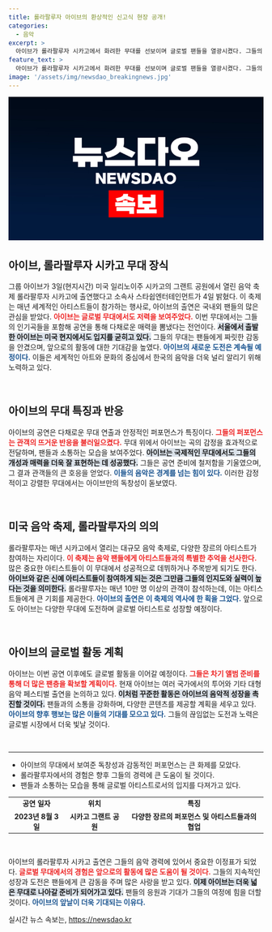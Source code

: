 ```yaml
---
title: 롤라팔루자 아이브의 환상적인 신고식 현장 공개!
categories:
  - 음악
excerpt: >
  아이브가 롤라팔루자 시카고에서 화려한 무대를 선보이며 글로벌 팬들을 열광시켰다. 그들의 unforgettable performance가 축제를 더욱 빛냈다!
feature_text: >
  아이브가 롤라팔루자 시카고에서 화려한 무대를 선보이며 글로벌 팬들을 열광시켰다. 그들의 unforgettable performance가 축제를 더욱 빛냈다!
image: '/assets/img/newsdao_breakingnews.jpg'
---
```


<p><img src="/assets/img/newsdao_breakingnews.jpg" alt="ranknews 속보" /></p>

<h2 data-ke-size="size26">아이브, 롤라팔루자 시카고 무대 장식</h2>

<p data-ke-size="size16">그룹 아이브가 3일(현지시간) 미국 일리노이주 시카고의 그랜트 공원에서 열린 음악 축제 롤라팔루자 시카고에 출연했다고 소속사 스타쉽엔터테인먼트가 4일 밝혔다. 이 축제는 매년 세계적인 아티스트들이 참가하는 행사로, 아이브의 출연은 국내외 팬들의 많은 관심을 받았다. <b><span style="color: #ee2323;">아이브는 글로벌 무대에서도 저력을 보여주었다.</span></b> 이번 무대에서는 그들의 인기곡들을 포함해 공연을 통해 다채로운 매력을 뽐냈다는 전언이다. <b><span style="background-color: #21538527;">서울에서 출발한 아이브는 미국 현지에서도 입지를 굳히고 있다.</span></b> 그들의 무대는 팬들에게 짜릿한 감동을 안겼으며, 앞으로의 활동에 대한 기대감을 높였다. <b><span style="color: #1a5490;">아이브의 새로운 도전은 계속될 예정이다.</span></b> 이들은 세계적인 아트와 문화의 중심에서 한국의 음악을 더욱 널리 알리기 위해 노력하고 있다.</p>

<p data-ke-size="size16">&nbsp;</p>

<h2 data-ke-size="size26">아이브의 무대 특징과 반응</h2>

<p data-ke-size="size16">아이브의 공연은 다채로운 무대 연출과 안정적인 퍼포먼스가 특징이다. <b><span style="color: #ee2323;">그들의 퍼포먼스는 관객의 뜨거운 반응을 불러일으켰다.</span></b> 무대 위에서 아이브는 곡의 감정을 효과적으로 전달하며, 팬들과 소통하는 모습을 보여주었다. <b><span style="background-color: #21538527;">아이브는 국제적인 무대에서도 그들의 개성과 매력을 더욱 잘 표현하는 데 성공했다.</span></b> 그들은 공연 준비에 철저함을 기울였으며, 그 결과 관객들의 큰 호응을 얻었다. <b><span style="color: #1a5490;">이들의 음악은 경계를 넘는 힘이 있다.</span></b> 이러한 감정적이고 강렬한 무대에서는 아이브만의 독창성이 돋보였다.</p>

<p data-ke-size="size16">&nbsp;</p>

<h2 data-ke-size="size26">미국 음악 축제, 롤라팔루자의 의의</h2>

<p data-ke-size="size16">롤라팔루자는 매년 시카고에서 열리는 대규모 음악 축제로, 다양한 장르의 아티스트가 참여하는 자리이다. <b><span style="color: #ee2323;">이 축제는 음악 팬들에게 아티스트들과의 특별한 추억을 선사한다.</span></b> 많은 중요한 아티스트들이 이 무대에서 성공적으로 데뷔하거나 주목받게 되기도 한다. <b><span style="background-color: #21538527;">아이브와 같은 신예 아티스트들이 참여하게 되는 것은 그만큼 그들의 인지도와 실력이 높다는 것을 의미한다.</span></b> 롤라팔루자는 매년 10만 명 이상의 관객이 참석하는데, 이는 아티스트들에게 큰 기회를 제공한다. <b><span style="color: #1a5490;">아이브의 출연은 이 축제의 역사에 한 획을 그었다.</span></b> 앞으로도 아이브는 다양한 무대에 도전하며 글로벌 아티스트로 성장할 예정이다.</p>

<p data-ke-size="size16">&nbsp;</p>

<h2 data-ke-size="size26">아이브의 글로벌 활동 계획</h2>

<p data-ke-size="size16">아이브는 이번 공연 이후에도 글로벌 활동을 이어갈 예정이다. <b><span style="color: #ee2323;">그들은 차기 앨범 준비를 통해 더 많은 팬층을 확보할 계획이다.</span></b> 현재 아이브는 여러 국가에서의 투어와 기타 대형 음악 페스티벌 출연을 논의하고 있다. <b><span style="background-color: #21538527;">이처럼 꾸준한 활동은 아이브의 음악적 성장을 촉진할 것이다.</span></b> 팬들과의 소통을 강화하며, 다양한 콘텐츠를 제공할 계획을 세우고 있다. <b><span style="color: #1a5490;">아이브의 향후 행보는 많은 이들의 기대를 모으고 있다.</span></b> 그들의 끊임없는 도전과 노력은 글로벌 시장에서 더욱 빛날 것이다.</p>

<p data-ke-size="size16">&nbsp;</p>

<hr>

<ul>
  <li>아이브의 무대에서 보여준 독창성과 감동적인 퍼포먼스는 큰 화제를 모았다.</li>
  <li>롤라팔루자에서의 경험은 향후 그들의 경력에 큰 도움이 될 것이다.</li>
  <li>팬들과 소통하는 모습을 통해 글로벌 아티스트로서의 입지를 다져가고 있다.</li>
</ul>

<table style="width: 100%;">
  <tbody>
    <tr>
      <td style="text-align: center; height: 17px;"><b>공연 일자</b></td>
      <td style="text-align: center; height: 17px;"><b>위치</b></td>
      <td style="text-align: center; height: 17px;"><b>특징</b></td>
    </tr>
    <tr>
      <td style="text-align: center; height: 17px;"><b>2023년 8월 3일</b></td>
      <td style="text-align: center; height: 17px;"><b>시카고 그랜트 공원</b></td>
      <td style="text-align: center; height: 17px;"><b>다양한 장르의 퍼포먼스 및 아티스트들과의 협업</b></td>
    </tr>
  </tbody>
</table>

<p data-ke-size="size16">&nbsp;</p>

<p data-ke-size="size16">아이브의 롤라팔루자 시카고 출연은 그들의 음악 경력에 있어서 중요한 이정표가 되었다. <b><span style="color: #ee2323;">글로벌 무대에서의 경험은 앞으로의 활동에 많은 도움이 될 것이다.</span></b> 그들의 지속적인 성장과 도전은 팬들에게 큰 감동을 주며 많은 사랑을 받고 있다. <b><span style="background-color: #21538527;">이제 아이브는 더욱 넓은 무대로 나아갈 준비가 되어가고 있다.</span></b> 팬들의 응원과 기대가 그들의 여정에 힘을 더할 것이다. <b><span style="color: #1a5490;">아이브의 앞날이 더욱 기대되는 이유다.</span></b></p>
실시간 뉴스 속보는, <a href="https://newsdao.kr" rel="dofollow">https://newsdao.kr</a>



